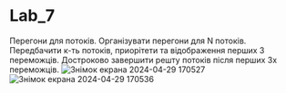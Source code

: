 # Lab_7
Перегони для потоків. Організувати перегони для N потоків. Передбачити к-ть потоків, приорітети та відображення перших 3 переможців. Достроково завершити решту потоків після перших 3х переможців.
![Знімок екрана 2024-04-29 170527](https://github.com/tretzer32/Lab_7/assets/98287094/3b338bde-0a18-43af-b18e-52aef67f795f)
![Знімок екрана 2024-04-29 170536](https://github.com/tretzer32/Lab_7/assets/98287094/56fe118b-5d35-4fb8-a599-a037ecb28f3f)
